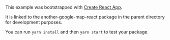 This example was bootstrapped with [Create React App](https://github.com/facebook/create-react-app).

It is linked to the another-google-map-react package in the parent directory for development purposes.

You can run `yarn install` and then `yarn start` to test your package.
